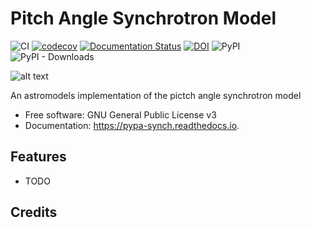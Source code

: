 # Pitch Angle Synchrotron Model
![CI](https://github.com/grburgess/pypa_synch/workflows/CI/badge.svg?branch=master)
[![codecov](https://codecov.io/gh/grburgess/pypa_synch/branch/master/graph/badge.svg)](https://codecov.io/gh/grburgess/pypa_synch)
[![Documentation Status](https://readthedocs.org/projects/pypa_synch/badge/?version=latest)](https://pypa_synch.readthedocs.io/en/latest/?badge=latest)
[![DOI](https://zenodo.org/badge/DOI/10.5281/zenodo.3372456.svg)](https://doi.org/10.5281/zenodo.3372456)
![PyPI](https://img.shields.io/pypi/v/pypa_synch)
![PyPI - Downloads](https://img.shields.io/pypi/dm/pypa_synch)

![alt text](https://raw.githubusercontent.com/grburgess/pypa_synch/master/docs/media/logo.png)


An astromodels implementation of the pictch angle synchrotron model


* Free software: GNU General Public License v3
* Documentation: https://pypa-synch.readthedocs.io.


## Features


* TODO

## Credits

